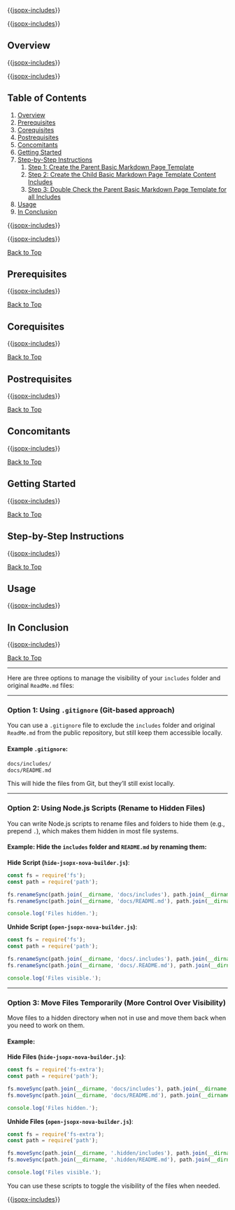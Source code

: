 ﻿
{{[jsopx-includes](./DocsX/AllGlobal/Master/Includes/Content/Template/BasicMarkdownPage/Header.md)}}

<!-- START JSOPX NOVA DOCX HEADER
group: 'BasicMarkdownPage'
isDraft: false
isProductionReady: true
toc: true
END JSOPX NOVA DOCX HEADER -->


{{[jsopx-includes](./DocsX/AllGlobal/Master/Includes/Content/Common/Draft-Notice.md)}}

## Overview

{{[jsopx-includes](./DocsX/AllGlobal/Master/Includes/Content/Template/BasicMarkdownPage/Overview.md)}}

{{[jsopx-includes](./DocsX/AllGlobal/Master/Includes/Content/Common/Current-Phase.md)}}

## Table of Contents

1. [Overview](#overview)
2. [Prerequisites](#prerequisites)
3. [Corequisites](#corequisites)
4. [Postrequisites](#postrequisites)
5. [Concomitants](#concomitants)
6. [Getting Started](#getting-started)
7. [Step-by-Step Instructions](#step-by-step-instructions)
   1. [Step 1: Create the Parent Basic Markdown Page Template](#step-1-create-the-parent-basic-markdown-page-template)
   2. [Step 2: Create the Child Basic Markdown Page Template Content Includes](#step-2-create-the-parent-basic-markdown-page-template-content-includes)
   3. [Step 3: Double Check the Parent Basic Markdown Page Template for all Includes](#step-3-double-check-the-parent-basic-markdown-page-template-for-all-includes)
7. [Usage](#usage)
8. [In Conclusion](#in-conclusion)

{{[jsopx-includes](./DocsX/AllGlobal/Master/Includes/Content/Common/Alerts.md)}}

{{[jsopx-includes](./DocsX/AllGlobal/Master/Includes/Content/Common/Alerts-Current.md)}}

[Back to Top](#table-of-contents)

## Prerequisites

{{[jsopx-includes](./DocsX/AllGlobal/Master/Includes/Content/Template/BasicMarkdownPage/Prerequisites.md)}}

[Back to Top](#table-of-contents)

## Corequisites

{{[jsopx-includes](./DocsX/AllGlobal/Master/Includes/Content/Template/BasicMarkdownPage/Corequisites.md)}}

[Back to Top](#table-of-contents)

## Postrequisites

{{[jsopx-includes](./DocsX/AllGlobal/Master/Includes/Content/Template/BasicMarkdownPage/Postrequisites.md)}}

[Back to Top](#table-of-contents)

## Concomitants

{{[jsopx-includes](./DocsX/AllGlobal/Master/Includes/Content/Template/BasicMarkdownPage/Concomitants.md)}}

[Back to Top](#table-of-contents)

## Getting Started

{{[jsopx-includes](./DocsX/AllGlobal/Master/Includes/Content/Template/BasicMarkdownPage/GettingStarted.md)}}

[Back to Top](#table-of-contents)

## Step-by-Step Instructions

{{[jsopx-includes](./DocsX/AllGlobal/Master/Includes/Content/Template/BasicMarkdownPage/StepByStepInstructions.md)}}

[Back to Top](#table-of-contents)

## Usage

{{[jsopx-includes](./DocsX/AllGlobal/Master/Includes/Content/Template/BasicMarkdownPage/Usage.md)}}

## In Conclusion

{{[jsopx-includes](./DocsX/AllGlobal/Master/Includes/Content/Template/BasicMarkdownPage/InConclusion.md)}}

[Back to Top](#table-of-contents)

---

Here are three options to manage the visibility of your `includes` folder and original `ReadMe.md` files:

---

### **Option 1: Using `.gitignore` (Git-based approach)**
You can use a `.gitignore` file to exclude the `includes` folder and original `ReadMe.md` from the public repository, but still keep them accessible locally.

#### Example `.gitignore`:
```bash
docs/includes/
docs/README.md
```

This will hide the files from Git, but they’ll still exist locally.

---

### **Option 2: Using Node.js Scripts (Rename to Hidden Files)**
You can write Node.js scripts to rename files and folders to hide them (e.g., prepend `.`), which makes them hidden in most file systems.

#### Example: Hide the `includes` folder and `README.md` by renaming them:
**Hide Script (`hide-jsopx-nova-builder.js`)**:
```javascript
const fs = require('fs');
const path = require('path');

fs.renameSync(path.join(__dirname, 'docs/includes'), path.join(__dirname, 'docs/.includes'));
fs.renameSync(path.join(__dirname, 'docs/README.md'), path.join(__dirname, 'docs/.README.md'));

console.log('Files hidden.');
```

**Unhide Script (`open-jsopx-nova-builder.js`)**:
```javascript
const fs = require('fs');
const path = require('path');

fs.renameSync(path.join(__dirname, 'docs/.includes'), path.join(__dirname, 'docs/includes'));
fs.renameSync(path.join(__dirname, 'docs/.README.md'), path.join(__dirname, 'docs/README.md'));

console.log('Files visible.');
```

---

### **Option 3: Move Files Temporarily (More Control Over Visibility)**
Move files to a hidden directory when not in use and move them back when you need to work on them.

#### Example:
**Hide Files (`hide-jsopx-nova-builder.js`)**:
```javascript
const fs = require('fs-extra');
const path = require('path');

fs.moveSync(path.join(__dirname, 'docs/includes'), path.join(__dirname, '.hidden/includes'));
fs.moveSync(path.join(__dirname, 'docs/README.md'), path.join(__dirname, '.hidden/README.md'));

console.log('Files hidden.');
```

**Unhide Files (`open-jsopx-nova-builder.js`)**:
```javascript
const fs = require('fs-extra');
const path = require('path');

fs.moveSync(path.join(__dirname, '.hidden/includes'), path.join(__dirname, 'docs/includes'));
fs.moveSync(path.join(__dirname, '.hidden/README.md'), path.join(__dirname, 'docs/README.md'));

console.log('Files visible.');
```

You can use these scripts to toggle the visibility of the files when needed.

{{[jsopx-includes](./DocsX/AllGlobal/Master/Includes/Layout/Footer.md)}}